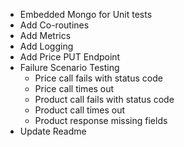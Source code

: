 * Embedded Mongo for Unit tests
* Add Co-routines
* Add Metrics
* Add Logging
* Add Price PUT Endpoint
* Failure Scenario Testing
    * Price call fails with status code
    * Price call times out
    * Product call fails with status code
    * Product call times out
    * Product response missing fields
* Update Readme
